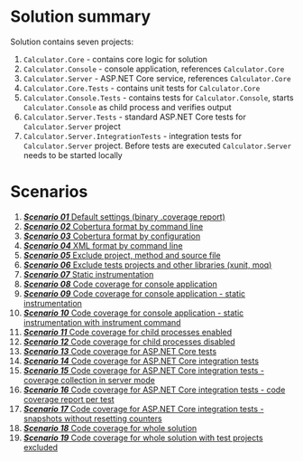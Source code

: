 # Solution summary

Solution contains seven projects:
1. `Calculator.Core` - contains core logic for solution
2. `Calculator.Console` - console application, references `Calculator.Core`
3. `Calculator.Server` - ASP.NET Core service, references `Calculator.Core`
4. `Calculator.Core.Tests` - contains unit tests for `Calculator.Core`
5. `Calculator.Console.Tests` - contains tests for `Calculator.Console`, starts `Calculator.Console` as child process and verifies output
6. `Calculator.Server.Tests` - standard ASP.NET Core tests for `Calculator.Server` project
7. `Calculator.Server.IntegrationTests` - integration tests for `Calculator.Server` project. Before tests are executed `Calculator.Server` needs to be started locally

# Scenarios

1. [***Scenario 01*** Default settings (binary .coverage report)](scenarios/scenario01/README.md)
2. [***Scenario 02*** Cobertura format by command line](scenarios/scenario02/README.md)
3. [***Scenario 03*** Cobertura format by configuration](scenarios/scenario03/README.md)
4. [***Scenario 04*** XML format by command line](scenarios/scenario04/README.md)
5. [***Scenario 05*** Exclude project, method and source file](scenarios/scenario05/README.md)
6. [***Scenario 06*** Exclude tests projects and other libraries (xunit, moq)](scenarios/scenario06/README.md)
7. [***Scenario 07*** Static instrumentation](scenarios/scenario07/README.md)
8. [***Scenario 08*** Code coverage for console application](scenarios/scenario08/README.md)
9. [***Scenario 09*** Code coverage for console application - static instrumentation](scenarios/scenario09/README.md)
10. [***Scenario 10*** Code coverage for console application - static instrumentation with instrument command](scenarios/scenario10/README.md)
11. [***Scenario 11*** Code coverage for child processes enabled](scenarios/scenario11/README.md)
12. [***Scenario 12*** Code coverage for child processes disabled](scenarios/scenario12/README.md)
13. [***Scenario 13*** Code coverage for ASP.NET Core tests](scenarios/scenario13/README.md)
14. [***Scenario 14*** Code coverage for ASP.NET Core integration tests](scenarios/scenario14/README.md)
15. [***Scenario 15*** Code coverage for ASP.NET Core integration tests - coverage collection in server mode](scenarios/scenario15/README.md)
16. [***Scenario 16*** Code coverage for ASP.NET Core integration tests - code coverage report per test](scenarios/scenario16/README.md)
17. [***Scenario 17*** Code coverage for ASP.NET Core integration tests - snapshots without resetting counters](scenarios/scenario17/README.md)
18. [***Scenario 18*** Code coverage for whole solution](scenarios/scenario18/README.md)
19. [***Scenario 19*** Code coverage for whole solution with test projects excluded](scenarios/scenario19/README.md)